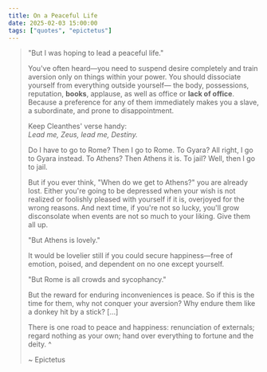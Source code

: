 ```yaml
---
title: On a Peaceful Life
date: 2025-02-03 15:00:00
tags: ["quotes", "epictetus"]
---
```


> "But I was hoping to lead a peaceful life."  
>  
> You've often heard—you need to suspend desire completely and train aversion only on things within your power. You should dissociate yourself from everything outside yourself— the body, possessions, reputation, **books**, applause, as well as office or **lack of office**. Because a preference for any of them immediately makes you a slave, a subordinate, and prone to disappointment.  
>  
> Keep Cleanthes' verse handy:  
> *Lead me, Zeus, lead me, Destiny.*  
>  
> Do I have to go to Rome? Then I go to Rome. To Gyara? All right, I go to Gyara instead. To Athens? Then Athens it is. To jail? Well, then I go to jail.  
>  
> But if you ever think, "When do we get to Athens?" you are already lost. Either you're going to be depressed when your wish is not realized or foolishly pleased with yourself if it is, overjoyed for the wrong reasons. And next time, if you're not so lucky, you'll grow disconsolate when events are not so much to your liking. Give them all up.  
>  
> "But Athens is lovely."  
>  
> It would be lovelier still if you could secure happiness—free of emotion, poised, and dependent on no one except yourself.  
>  
> "But Rome is all crowds and sycophancy."  
>  
> But the reward for enduring inconveniences is peace. So if this is the time for them, why not conquer your aversion? Why endure them like a donkey hit by a stick? [...]  
>  
> There is one road to peace and happiness: renunciation of externals; regard nothing as your own; hand over everything to fortune and the deity. ^  
>  
> ~ Epictetus  

